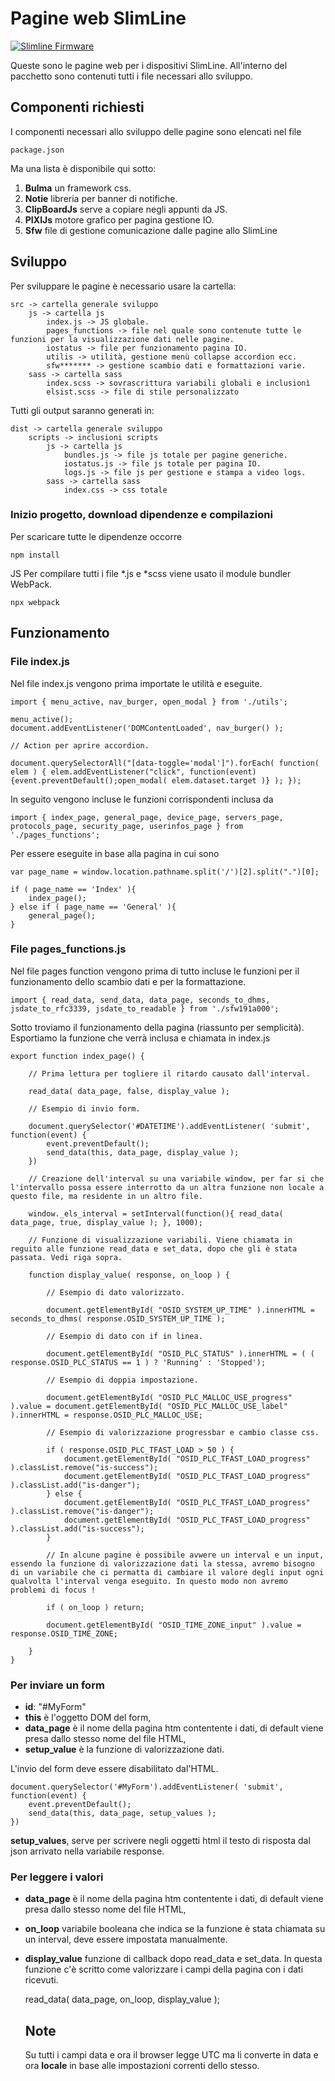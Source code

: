 # Pagine web SlimLine

[![Slimline Firmware](https://img.shields.io/badge/firmware-%3E%3Dsfw198d030-%23009933)](https://support.elsist.biz/note-di-rilascio-per-il-firmare-delle-cpu-swf198/)

Queste sono le pagine web per i dispositivi SlimLine.
All'interno del pacchetto sono contenuti tutti i file necessari allo sviluppo.

## Componenti richiesti

I componenti necessari allo sviluppo delle pagine sono elencati nel file

	package.json

Ma una lista è disponibile qui sotto:

1. **Bulma** un framework css.
2. **Notie** libreria per banner di notifiche.
3. **ClipBoardJs** serve a copiare negli appunti da JS.
3. **PIXIJs** motore grafico per pagina gestione IO.
4. **Sfw** file di gestione comunicazione dalle pagine allo SlimLine

## Sviluppo

Per sviluppare le pagine è necessario usare la cartella:

	src -> cartella generale sviluppo
		js -> cartella js
			index.js -> JS globale.
			pages_functions -> file nel quale sono contenute tutte le funzioni per la visualizzazione dati nelle pagine.
			iostatus -> file per funzionamento pagina IO.
			utilis -> utilità, gestione menù collapse accordion ecc.
			sfw******* -> gestione scambio dati e formattazioni varie.
		sass -> cartella sass
			index.scss -> sovrascrittura variabili globali e inclusionì	
			elsist.scss -> file di stile personalizzato

Tutti gli output saranno generati in:

	dist -> cartella generale sviluppo
		scripts -> inclusioni scripts
			js -> cartella js
				bundles.js -> file js totale per pagine generiche.
				iostatus.js -> file js totale per pagina IO.
				logs.js -> file js per gestione e stampa a video logs.
			sass -> cartella sass
				index.css -> css totale
			
### Inizio progetto, download dipendenze e compilazioni

Per scaricare tutte le dipendenze occorre

	npm install

JS Per compilare tutti i file *.js e *scss viene usato il module bundler WebPack.

	npx webpack

## Funzionamento

### File index.js

Nel file index.js vengono prima importate le utilità e eseguite.

	import { menu_active, nav_burger, open_modal } from './utils';

	menu_active();
	document.addEventListener('DOMContentLoaded', nav_burger() );

	// Action per aprire accordion. 

	document.querySelectorAll("[data-toggle='modal']").forEach( function( elem ) { elem.addEventListener("click", function(event){event.preventDefault();open_modal( elem.dataset.target )} ); });

In seguito vengono incluse le funzioni corrispondenti inclusa da 

	import { index_page, general_page, device_page, servers_page, protocols_page, security_page, userinfos_page } from './pages_functions';

Per essere eseguite in base alla pagina in cui sono

	var page_name = window.location.pathname.split('/')[2].split(".")[0];

	if ( page_name == 'Index' ){
		index_page();
	} else if ( page_name == 'General' ){
		general_page();
	}

### File pages_functions.js

Nel file pages function vengono prima di tutto incluse le funzioni per il funzionamento dello scambio dati e per la formattazione.

	import { read_data, send_data, data_page, seconds_to_dhms, jsdate_to_rfc3339, jsdate_to_readable } from './sfw191a000';

Sotto troviamo il funzionamento della pagina (riassunto per semplicità).
Esportiamo la funzione che verrà inclusa e chiamata in index.js

	export function index_page() {

		// Prima lettura per togliere il ritardo causato dall'interval.

		read_data( data_page, false, display_value ); 

		// Esempio di invio form.

		document.querySelector('#DATETIME').addEventListener( 'submit', function(event) {
			event.preventDefault();
			send_data(this, data_page, display_value );
		})

		// Creazione dell'interval su una variabile window, per far si che l'intervallo possa essere interrotto da un altra funzione non locale a questo file, ma residente in un altro file.

		window._els_interval = setInterval(function(){ read_data( data_page, true, display_value ); }, 1000);

		// Funzione di visualizzazione variabili. Viene chiamata in reguito alle funzione read_data e set_data, dopo che gli è stata passata. Vedi riga sopra.

		function display_value( response, on_loop ) {

			// Esempio di dato valorizzato.

			document.getElementById( "OSID_SYSTEM_UP_TIME" ).innerHTML = seconds_to_dhms( response.OSID_SYSTEM_UP_TIME );

			// Esempio di dato con if in linea.

			document.getElementById( "OSID_PLC_STATUS" ).innerHTML = ( ( response.OSID_PLC_STATUS == 1 ) ? 'Running' : 'Stopped');

			// Esempio di doppia impostazione.

			document.getElementById( "OSID_PLC_MALLOC_USE_progress" ).value = document.getElementById( "OSID_PLC_MALLOC_USE_label" ).innerHTML = response.OSID_PLC_MALLOC_USE;

			// Esempio di valorizzazione progressbar e cambio classe css. 

			if ( response.OSID_PLC_TFAST_LOAD > 50 ) {
				document.getElementById( "OSID_PLC_TFAST_LOAD_progress" ).classList.remove("is-success");
				document.getElementById( "OSID_PLC_TFAST_LOAD_progress" ).classList.add("is-danger");
			} else {
				document.getElementById( "OSID_PLC_TFAST_LOAD_progress" ).classList.remove("is-danger");
				document.getElementById( "OSID_PLC_TFAST_LOAD_progress" ).classList.add("is-success");
			}

			// In alcune pagine è possibile avwere un interval e un input, essendo la funzione di valorizzazione dati la stessa, avremo bisogno di un variabile che ci permatta di cambiare il valore degli input ogni qualvolta l'interval venga eseguito. In questo modo non avremo problemi di focus ! 

			if ( on_loop ) return;

			document.getElementById( "OSID_TIME_ZONE_input" ).value = response.OSID_TIME_ZONE;

		}
	}

### Per inviare un form

- **id**: "#MyForm"
- **this** è l'oggetto DOM del form,
- **data_page** è il nome della pagina htm contentente i dati, di default viene presa dallo stesso nome del file HTML,
- **setup_value** è la funzione di valorizzazione dati.

L'invio del form deve essere disabilitato dal'HTML.

	document.querySelector('#MyForm').addEventListener( 'submit', function(event) {
		event.preventDefault();
		send_data(this, data_page, setup_values );
	})

**setup_values**, serve per scrivere negli oggetti html il testo di risposta dal json arrivato nella variabile response.

### Per leggere i valori

- **data_page** è il nome della pagina htm contentente i dati, di default viene presa dallo stesso nome del file HTML,
- **on_loop** variabile booleana che indica se la funzione è stata chiamata su un interval, deve essere impostata manualmente.
- **display_value** funzione di callback dopo read_data e set_data. In questa funzione c'è scritto come valorizzare i campi della pagina con i dati ricevuti.

	read_data( data_page, on_loop, display_value );

	## Note

	Su tutti i campi data e ora il browser legge UTC ma li converte in data e ora **locale** in base alle impostazioni correnti dello stesso.